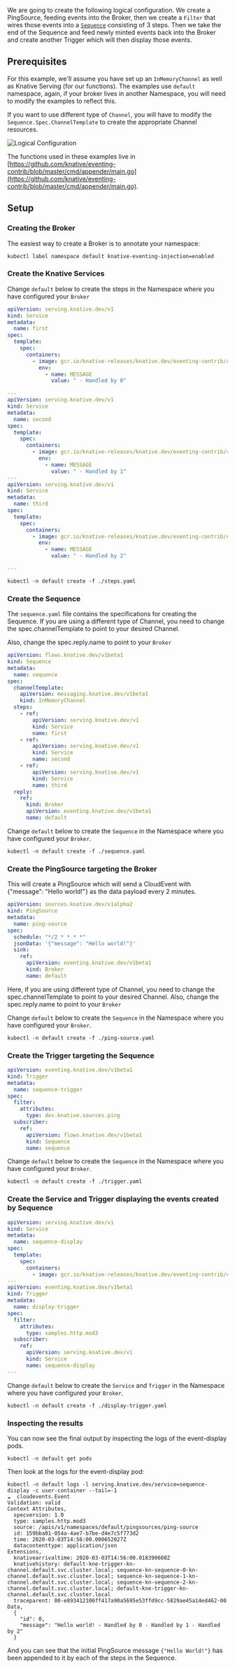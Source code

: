 We are going to create the following logical configuration. We create a
PingSource, feeding events into the Broker, then we create a `Filter` that
wires those events into a [`Sequence`](../../../flows/sequence.md) consisting of 3
steps. Then we take the end of the Sequence and feed newly minted events back
into the Broker and create another Trigger which will then display those events.

## Prerequisites

For this example, we'll assume you have set up an `InMemoryChannel` as well as Knative Serving (for our functions). The examples
use `default` namespace, again, if your broker lives in another Namespace, you
will need to modify the examples to reflect this.

If you want to use different type of `Channel`, you will have to modify the
`Sequence.Spec.ChannelTemplate` to create the appropriate Channel resources.

![Logical Configuration](./sequence-with-broker-trigger.png)

The functions used in these examples live in
[https://github.com/knative/eventing-contrib/blob/master/cmd/appender/main.go](https://github.com/knative/eventing-contrib/blob/master/cmd/appender/main.go).

## Setup

### Creating the Broker

The easiest way to create a Broker is to annotate your namespace:

```shell
kubectl label namespace default knative-eventing-injection=enabled
```

### Create the Knative Services

Change `default` below to create the steps in the Namespace where you have
configured your `Broker`

```yaml
apiVersion: serving.knative.dev/v1
kind: Service
metadata:
  name: first
spec:
  template:
    spec:
      containers:
        - image: gcr.io/knative-releases/knative.dev/eventing-contrib/cmd/appender
          env:
            - name: MESSAGE
              value: " - Handled by 0"

---
apiVersion: serving.knative.dev/v1
kind: Service
metadata:
  name: second
spec:
  template:
    spec:
      containers:
        - image: gcr.io/knative-releases/knative.dev/eventing-contrib/cmd/appender
          env:
            - name: MESSAGE
              value: " - Handled by 1"
---
apiVersion: serving.knative.dev/v1
kind: Service
metadata:
  name: third
spec:
  template:
    spec:
      containers:
        - image: gcr.io/knative-releases/knative.dev/eventing-contrib/cmd/appender
          env:
            - name: MESSAGE
              value: " - Handled by 2"

---

```

```shell
kubectl -n default create -f ./steps.yaml
```

### Create the Sequence

The `sequence.yaml` file contains the specifications for creating the Sequence.
If you are using a different type of Channel, you need to change the
spec.channelTemplate to point to your desired Channel.

Also, change the spec.reply.name to point to your `Broker`

```yaml
apiVersion: flows.knative.dev/v1beta1
kind: Sequence
metadata:
  name: sequence
spec:
  channelTemplate:
    apiVersion: messaging.knative.dev/v1beta1
    kind: InMemoryChannel
  steps:
    - ref:
        apiVersion: serving.knative.dev/v1
        kind: Service
        name: first
    - ref:
        apiVersion: serving.knative.dev/v1
        kind: Service
        name: second
    - ref:
        apiVersion: serving.knative.dev/v1
        kind: Service
        name: third
  reply:
    ref:
      kind: Broker
      apiVersion: eventing.knative.dev/v1beta1
      name: default
```

Change `default` below to create the `Sequence` in the Namespace where you have
configured your `Broker`.

```shell
kubectl -n default create -f ./sequence.yaml
```

### Create the PingSource targeting the Broker

This will create a PingSource which will send a CloudEvent with {"message":
"Hello world!"} as the data payload every 2 minutes.

```yaml
apiVersion: sources.knative.dev/v1alpha2
kind: PingSource
metadata:
  name: ping-source
spec:
  schedule: "*/2 * * * *"
  jsonData: '{"message": "Hello world!"}'
  sink:
    ref:
      apiVersion: eventing.knative.dev/v1beta1
      kind: Broker
      name: default
```

Here, if you are using different type of Channel, you need to change the
spec.channelTemplate to point to your desired Channel. Also, change the
spec.reply.name to point to your `Broker`

Change `default` below to create the `Sequence` in the Namespace where you have
configured your `Broker`.

```shell
kubectl -n default create -f ./ping-source.yaml
```

### Create the Trigger targeting the Sequence

```yaml
apiVersion: eventing.knative.dev/v1beta1
kind: Trigger
metadata:
  name: sequence-trigger
spec:
  filter:
    attributes:
      type: dev.knative.sources.ping
  subscriber:
    ref:
      apiVersion: flows.knative.dev/v1beta1
      kind: Sequence
      name: sequence
```

Change `default` below to create the `Sequence` in the Namespace where you have
configured your `Broker`.

```shell
kubectl -n default create -f ./trigger.yaml

```

### Create the Service and Trigger displaying the events created by Sequence

```yaml
apiVersion: serving.knative.dev/v1
kind: Service
metadata:
  name: sequence-display
spec:
  template:
    spec:
      containers:
        - image: gcr.io/knative-releases/knative.dev/eventing-contrib/cmd/appender
---
apiVersion: eventing.knative.dev/v1beta1
kind: Trigger
metadata:
  name: display-trigger
spec:
  filter:
    attributes:
      type: samples.http.mod3
  subscriber:
    ref:
      apiVersion: serving.knative.dev/v1
      kind: Service
      name: sequence-display
---

```

Change `default` below to create the `Service` and `Trigger` in the Namespace
where you have configured your `Broker`.

```shell
kubectl -n default create -f ./display-trigger.yaml
```

### Inspecting the results

You can now see the final output by inspecting the logs of the event-display
pods.

```shell
kubectl -n default get pods
```

Then look at the logs for the event-display pod:

```shell
kubectl -n default logs -l serving.knative.dev/service=sequence-display -c user-container --tail=-1
☁️  cloudevents.Event
Validation: valid
Context Attributes,
  specversion: 1.0
  type: samples.http.mod3
  source: /apis/v1/namespaces/default/pingsources/ping-source
  id: 159bba01-054a-4ae7-b7be-d4e7c5f773d2
  time: 2020-03-03T14:56:00.000652027Z
  datacontenttype: application/json
Extensions,
  knativearrivaltime: 2020-03-03T14:56:00.018390608Z
  knativehistory: default-kne-trigger-kn-channel.default.svc.cluster.local; sequence-kn-sequence-0-kn-channel.default.svc.cluster.local; sequence-kn-sequence-1-kn-channel.default.svc.cluster.local; sequence-kn-sequence-2-kn-channel.default.svc.cluster.local; default-kne-trigger-kn-channel.default.svc.cluster.local
  traceparent: 00-e893412106ff417a90a5695e53ffd9cc-5829ae45a14ed462-00
Data,
  {
    "id": 0,
    "message": "Hello world! - Handled by 0 - Handled by 1 - Handled by 2"
  }
```

And you can see that the initial PingSource message `{"Hello World!"}` has been
appended to it by each of the steps in the Sequence.
